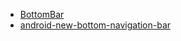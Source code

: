 - [BottomBar](https://github.com/roughike/BottomBar)
- [android-new-bottom-navigation-bar](http://stackoverflow.com/questions/36032177/android-new-bottom-navigation-bar/36033640)
